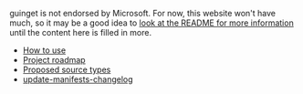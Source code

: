 guinget is not endorsed by Microsoft. For now, this website won't have much, so it may be a good idea to [look at the README for more information](https://github.com/DrewNaylor/guinget/blob/master/README.md) until the content here is filled in more.

- [How to use](How-to-use)<br>
- [Project roadmap](Project-roadmap)<br>
- [Proposed source types](Proposed-source-types)<br>
- [update-manifests-changelog](update-manifests-changelog)